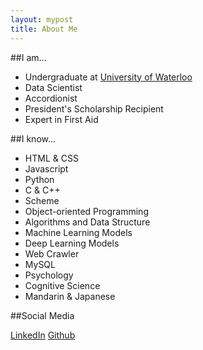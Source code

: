 ```yaml
---
layout: mypost
title: About Me
---
```


##I am...

 * Undergraduate at [University of Waterloo](https://uwaterloo.ca)
 * Data Scientist
 * Accordionist
 * President's Scholarship Recipient
 * Expert in First Aid
 
 
 ##I know...

 * HTML & CSS
 * Javascript
 * Python
 * C & C++
 * Scheme
 * Object-oriented Programming
 * Algorithms and Data Structure
 * Machine Learning Models
 * Deep Learning Models
 * Web Crawler
 * MySQL 
 * Psychology
 * Cognitive Science
 * Mandarin & Japanese 

##Social Media

[LinkedIn](https://www.linkedin.com/in/ryanxjhan/)
[Github](https://github.com/ryanxjhan)

